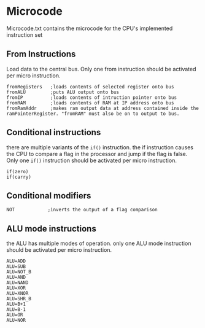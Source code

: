 # Microcode

Microcode.txt contains the microcode for the CPU's implemented instruction set

## From Instructions
Load data to the central bus. Only one from instruction should be activated per micro instruction.



```
fromRegisters   ;loads contents of selected register onto bus
fromALU         ;puts ALU output onto bus
fromIP          ;loads contents of intruction pointer onto bus
fromRAM         ;loads contents of RAM at IP address onto bus
fromRamAddr     ;makes ram output data at address contained inside the ramPointerRegister. "fromRAM" must also be on to output to bus.
```

## Conditional instructions

there are multiple variants of the ``if()`` instruction. the if instruction causes the CPU to compare a flag in the processor and jump if the flag is false. Only one ``if()`` instruction should be activated per micro instruction.

```
if(zero)
if(carry)
```
## Conditional modifiers
```
NOT            ;inverts the output of a flag comparison
```

## ALU mode instructions
the ALU has multiple modes of operation. only one ALU mode instruction should be activated per micro instruction.
```
ALU=ADD
ALU=SUB
ALU=NOT_B
ALU=AND
ALU=NAND
ALU=XOR
ALU=XNOR
ALU=SHR_B
ALU=B+1
ALU=B-1
ALU=OR
ALU=NOR
```
